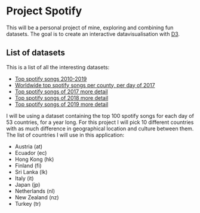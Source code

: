 # Project Spotify

This will be a personal project of mine, exploring and combining fun datasets. The goal is to create an interactive datavisualisation with [D3](d3js.org).

## List of datasets

This is a list of all the interesting datasets:

- [Top spotify songs 2010-2019](https://www.kaggle.com/leonardopena/top-spotify-songs-from-20102019-by-year)
- [Worldwide top spotify songs per county, per day of 2017](https://www.kaggle.com/edumucelli/spotifys-worldwide-daily-song-ranking)
- [Top spotify songs of 2017 more detail](https://www.kaggle.com/nadintamer/top-tracks-of-2017)
- [Top spotify songs of 2018 more detail](https://www.kaggle.com/nadintamer/top-spotify-tracks-of-2018)
- [Top spotify songs of 2019 more detail](https://www.kaggle.com/leonardopena/top50spotify2019)


I will be using a dataset containing the top 100 spotify songs for each day of 53 countries, for a year long.
For this project I will pick 10 different countries with as much difference in geographical location and culture between them.
The list of countries I will use in this application:
- Austria (at)
- Ecuador (ec)
- Hong Kong (hk)
- Finland (fi)
- Sri Lanka (lk)
- Italy (it)
- Japan (jp)
- Netherlands (nl)
- New Zealand (nz)
- Turkey (tr)
